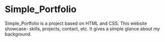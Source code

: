 # Simple_Portfolio
Simple_Portfolio is a project based on HTML and CSS. This website showcase- skills, projects, contact, etc. It gives a simple glance about my background.
